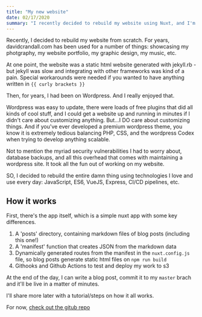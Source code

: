 ```yaml
---
title: "My new website"
date: 02/17/2020
summary: "I recently decided to rebuild my website using Nuxt, and I'm thrilled with the setup"
---
```


Recently, I decided to rebuild my website from scratch. For years, davidcrandall.com has been used for a number of things:
showcasing my photgraphy, my website portfolio, my graphic design, my music, etc.

At one point, the website was a static html website generated with jekyll.rb - but jekyll was slow and integrating with other frameworks was kind of a pain. Special workarounds were needed if you wanted to have anything written in ```{{ curly brackets }}```

Then, for years, I had been on Wordpress. And I really enjoyed that.

Wordpress was easy to update, there were loads of free plugins that did all kinds of cool stuff, and I could get a website up and running in minutes if I didn't care about customizing anything. But...I DO care about customizing things. And if you've ever developed a premium wordpress theme, you know it is extremely tedious balancing PHP, CSS, and the wordpress Codex when trying to develop anything scalable.

Not to mention the myriad security vulnerabilities I had to worry about, database backups, and all this overhead that comes with maintaining a wordpress site. It took all the fun out of working on my website.

SO, I decided to rebuild the entire damn thing using technologies I love and use every day: JavaScript, ES6, VueJS, Express, CI/CD pipelines, etc.

## How it works

First, there's the app itself, which is a simple nuxt app with some key differences.

1. A 'posts' directory, containing markdown files of blog posts (including this one!)
2. A 'manifest' function that creates JSON from the markdown data
3. Dynamically generated routes from the manifest in the `nuxt.config.js` file, so blog posts generate static html files on `npm run build`
4. Githooks and Github Actions to test and deploy my work to s3

At the end of the day, I can write a blog post, commit it to my `master` brach and it'll be live in a matter of minutes.

I'll share more later with a tutorial/steps on how it all works.

For now, <a href="https://github.com/davidcrandall99/my-website" target="_blank" rel="noopener">check out the gitub repo</a>